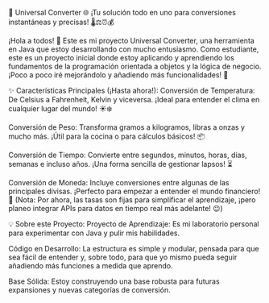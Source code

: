 🚀 Universal Converter 🌐
¡Tu solución todo en uno para conversiones instantáneas y precisas! 🌡️⚖️⏰💰

¡Hola a todos! 👋 Este es mi proyecto Universal Converter, una herramienta en Java que estoy desarrollando con mucho entusiasmo. Como estudiante, este es un proyecto inicial donde estoy aplicando y aprendiendo los fundamentos de la programación orientada a objetos y la lógica de negocio. ¡Poco a poco iré mejorándolo y añadiendo más funcionalidades! 🚀

✨ Características Principales (¡Hasta ahora!):
Conversión de Temperatura: De Celsius a Fahrenheit, Kelvin y viceversa. ¡Ideal para entender el clima en cualquier lugar del mundo! ☀️❄️

Conversión de Peso: Transforma gramos a kilogramos, libras a onzas y mucho más. ¡Útil para la cocina o para cálculos básicos! 📦

Conversión de Tiempo: Convierte entre segundos, minutos, horas, días, semanas e incluso años. ¡Una forma sencilla de gestionar lapsos! ⏳

Conversión de Moneda: Incluye conversiones entre algunas de las principales divisas. ¡Perfecto para empezar a entender el mundo financiero! 💸 (Nota: Por ahora, las tasas son fijas para simplificar el aprendizaje, ¡pero planeo integrar APIs para datos en tiempo real más adelante! 😉)

💡 Sobre este Proyecto:
Proyecto de Aprendizaje: Es mi laboratorio personal para experimentar con Java y pulir mis habilidades.

Código en Desarrollo: La estructura es simple y modular, pensada para que sea fácil de entender y, sobre todo, para que yo mismo pueda seguir añadiendo más funciones a medida que aprendo.

Base Sólida: Estoy construyendo una base robusta para futuras expansiones y nuevas categorías de conversión.
